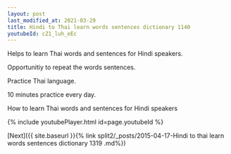 ```yaml
---
layout: post
last_modified_at: 2021-03-29
title: Hindi to Thai learn words sentences dictionary 1140 
youtubeId: cZ1_luh_eEc
---
```

 
 
Helps to learn Thai words and sentences for Hindi speakers.

Opportunitiy to repeat the words sentences. 

Practice Thai language. 
 
10 minutes practice every day. 
 
How to learn Thai words and sentences for Hindi speakers 
 
{% include youtubePlayer.html id=page.youtubeId %}
 
 
[Next]({{ site.baseurl }}{% link  split2/_posts/2015-04-17-Hindi to thai learn words sentences dictionary 1319 .md%})
 
